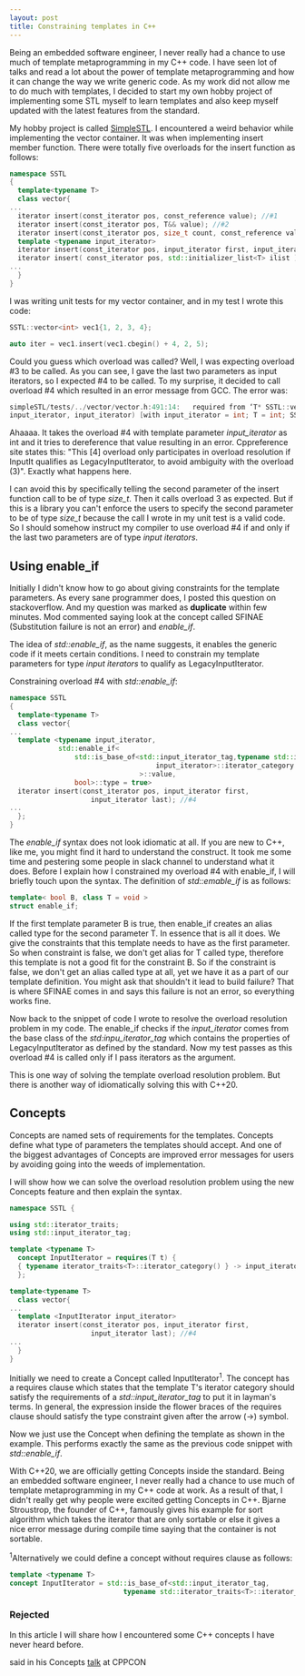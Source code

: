 ```yaml
---
layout: post
title: Constraining templates in C++
---
```


Being an embedded software engineer, I never really had a chance to use much of template metaprogramming in my C++ code. I have seen lot of talks and read a lot about the power of template metaprogramming and how it can change the way we write generic code. As my work did not allow me to do much with templates, I decided to start my own hobby project of implementing some STL myself to learn templates and also keep myself updated with the latest features from the standard.

My hobby project is called [SimpleSTL](https://github.com/Panky-codes/SimpleSTL). I encountered a weird behavior while implementing the vector container. It was when implementing insert member function. There were totally five overloads for the insert function as follows:
```cpp
namespace SSTL
{
  template<typename T>
  class vector{
...
  iterator insert(const_iterator pos, const_reference value); //#1
  iterator insert(const_iterator pos, T&& value); //#2 
  iterator insert(const_iterator pos, size_t count, const_reference value); //#3 
  template <typename input_iterator>
  iterator insert(const_iterator pos, input_iterator first, input_iterator last); //#4 
  iterator insert( const_iterator pos, std::initializer_list<T> ilist ); //#5
...
  }
}
```  
I was writing unit tests for my vector container, and in my test I wrote this code:
```cpp
SSTL::vector<int> vec1{1, 2, 3, 4};

auto iter = vec1.insert(vec1.cbegin() + 4, 2, 5);
```
Could you guess which overload was called? Well, I was expecting overload #3 to be called. As you can see, I gave the last two parameters as input iterators, so I expected #4 to be called. To my surprise, it decided to call overload #4 which resulted in an error message from GCC. The error was:
```cpp
simpleSTL/tests/../vector/vector.h:491:14:   required from ‘T* SSTL::vector<T>::insert(SSTL::vector<T>::const_iterator, 
input_iterator, input_iterator) [with input_iterator = int; T = int; SSTL::vector<T>::iterator = int*; SSTL::vector<T>::const_iterator = const int*]’
```
Ahaaaa. It takes the overload #4 with template parameter *input_iterator* as int and it tries to dereference that value resulting in an error. Cppreference site states this: "This [4] overload only participates in overload resolution if InputIt qualifies as LegacyInputIterator, to avoid ambiguity with the overload (3)". Exactly what happens here. 

I can avoid this by specifically telling the second parameter of the insert function call to be of type *size_t*. Then it calls overload 3 as expected. But if this is a library you can't enforce the users to specify the second parameter to be of type *size_t* because the call I wrote in my unit test is a valid code. So I should somehow instruct my compiler to use overload #4 if and only if the last two parameters are of type *input iterators*. 

## Using enable_if
Initially I didn't know how to go about giving constraints for the template parameters. As every sane programmer does, I posted this question on stackoverflow. And my question was marked as **duplicate** within few minutes. Mod commented saying look at the concept called SFINAE (Substitution failure is not an error) and *enable_if*.

The idea of *std::enable_if*, as the name suggests, it enables the generic code if it meets certain conditions. I need to constrain my template parameters for type *input iterators* to qualify as LegacyInputIterator. 

Constraining overload #4 with *std::enable_if*:
```cpp
namespace SSTL
{
  template<typename T>
  class vector{
...
  template <typename input_iterator,
            std::enable_if<
                std::is_base_of<std::input_iterator_tag,typename std::iterator_traits<
                                    input_iterator>::iterator_category
                                >::value,
                bool>::type = true>
  iterator insert(const_iterator pos, input_iterator first,
                    input_iterator last); //#4 
...
  };
}

```
The *enable_if* syntax does not look idiomatic at all. If you are new to C++, like me, you might find it hard to understand the construct. It took me some time and pestering some people in slack channel to understand what it does. Before I explain how I constrained my overload #4 with enable_if, I will briefly touch upon the syntax. The definition of *std::emable_if* is as follows:
```cpp
template< bool B, class T = void >
struct enable_if;
```
If the first template parameter B is true, then enable_if creates an alias called type for the second parameter T. In essence that is all it does. We give the constraints that this template needs to have as the first parameter. So when constraint is false, we don't get alias for T called type, therefore this template is not a good fit for the constraint B. 
So if the constraint is false, we don't get an alias called type at all, yet we have it as a part of our template definition. You might ask that shouldn't it lead to build failure? That is where SFINAE comes in and says this failure is not an error, so everything works fine.

Now back to the snippet of code I wrote to resolve the overload resolution problem in my code. The enable_if checks if the *input_iterator* comes from the base class of the *std:inpu_iterator_tag* which contains the properties of LegacyInputIterator as defined by the standard. Now my test passes as this overload #4 is called only if I pass iterators as the argument. 

This is one way of solving the template overload resolution problem. But there is another way of idiomatically solving this with C++20.

## Concepts
Concepts are named sets of requirements for the templates. Concepts define what type of parameters the templates should accept. And one of the biggest advantages of Concepts are improved error messages for users by avoiding going into the weeds of implementation.  

I will show how we can solve the overload resolution problem using the new Concepts feature and then explain the syntax. 
```cpp
namespace SSTL {

using std::iterator_traits;
using std::input_iterator_tag;

template <typename T>
  concept InputIterator = requires(T t) {
  { typename iterator_traits<T>::iterator_category() } -> input_iterator_tag;
  };

template<typename T>
  class vector{
...
  template <InputIterator input_iterator>
  iterator insert(const_iterator pos, input_iterator first,
                    input_iterator last); //#4 
...
  }
}
```
Initially we need to create a Concept called InputIterator<sup>1</sup>. The concept has a requires clause which states that the template T's iterator category should satisfy the requirements of a *std::input_iterator_tag* to put it in layman's terms. In general, the expression inside the flower braces of the requires clause should satisfy the type constraint given after the arrow (->) symbol. 

Now we just use the Concept when defining the template as shown in the example. This performs exactly the same as the previous code snippet with *std::enable_if*. 



With C++20, we are officially getting Concepts inside the standard. Being an embedded software engineer, I never really had a chance to use much of template metaprogramming in my C++ code at work. As a result of that, I didn't really get why people were excited getting Concepts in C++. Bjarne Stroustrop, the founder of C++, famously gives his example for sort algorithm which takes the iterator that are only sortable or else it gives a nice error message during compile time saying that the container is not sortable. 

<sup>1</sup>Alternatively we could define a concept without requires clause as follows:
```cpp
template <typename T>
concept InputIterator = std::is_base_of<std::input_iterator_tag,
                            typename std::iterator_traits<T>::iterator_category>::value;
```
### Rejected 
In this article I will share how I encountered some C++ concepts I have never heard before. 

said in his Concepts [talk](https://www.youtube.com/watch?v=HddFGPTAmtU&t=1117s) at CPPCON


